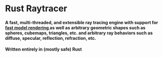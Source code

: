 # Rust Raytracer
#### A fast, multi-threaded, and extensible ray tracing engine with support for [fast model rendering ](https://en.wikipedia.org/wiki/K-d_tree) as well as arbitrary geometric shapes such as spheres, cubemaps, triangles, etc. and arbitrary ray behaviors such as diffuse, specular, reflection, refraction, etc.
#### Written entirely in (mostly safe) Rust
